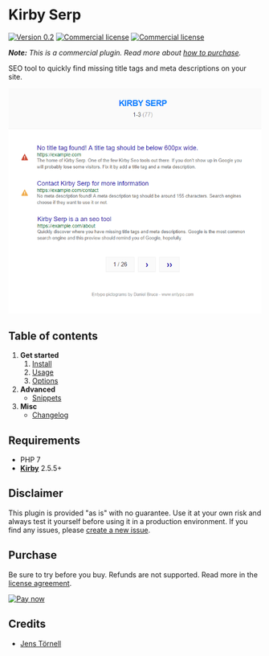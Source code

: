 # Kirby Serp

[![Version 0.2](https://img.shields.io/badge/version-0.2-blue.svg)](docs/changelog.md) [![Commercial license](https://img.shields.io/badge/license-commercial-red.svg)](docs/license.md) [![Commercial license](https://img.shields.io/badge/price-€50-yellow.svg)](docs/license.md)

***Note:*** *This is a commercial plugin. Read more about [how to purchase](#purchase).*

SEO tool to quickly find missing title tags and meta descriptions on your site.

![Screenshot](docs/screenshot.png)

## Table of contents

1. **Get started**
   1. [Install](docs/install.md)
   1. [Usage](docs/usage.md)
   1. [Options](docs/options.md)
1. **Advanced**
   - [Snippets](docs/snippets.md)
1. **Misc**
   - [Changelog](docs/changelog.md)

## Requirements

- PHP 7
- [**Kirby**](https://getkirby.com/) 2.5.5+

## Disclaimer

This plugin is provided "as is" with no guarantee. Use it at your own risk and always test it yourself before using it in a production environment. If you find any issues, please [create a new issue](https://github.com/username/kirby-serp/issues/new).

## Purchase

Be sure to try before you buy. Refunds are not supported. Read more in the [license agreement](docs/license.md).

[![Pay now](https://www.paypalobjects.com/en_US/SE/i/btn/btn_paynowCC_LG.gif)](https://www.paypal.com/cgi-bin/webscr?cmd=_s-xclick&hosted_button_id=5SC69MKFPPUPE)

## Credits

- [Jens Törnell](https://github.com/jenstornell)